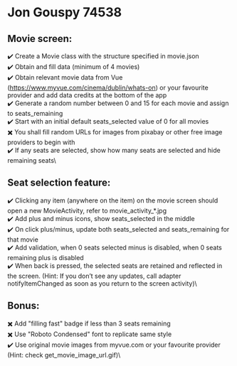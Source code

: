 # Jon Gouspy 74538

## Movie screen:
✔️ Create a Movie class with the structure specified in movie.json\
✔️ Obtain and fill data (minimum of 4 movies)\
✔️ Obtain relevant movie data from Vue (https://www.myvue.com/cinema/dublin/whats-on) or your favourite provider and add data credits at the bottom of the app\
✔️ Generate a random number between 0 and 15 for each movie and assign to seats_remaining\
✔️ Start with an initial default seats_selected value of 0 for all movies\
✖️ You shall fill random URLs for images from pixabay or other free image providers to begin with\
✔️ If any seats are selected, show how many seats are selected and hide remaining seats\

## Seat selection feature:
✔️ Clicking any item (anywhere on the item) on the movie screen should open a new MovieActivity, refer to movie_activity_*.jpg\
✔️ Add plus and minus icons, show seats_selected in the middle\
✔️ On click plus/minus, update both seats_selected and seats_remaining for that movie\
✔️ Add validation, when 0 seats selected minus is disabled, when 0 seats remaining plus is disabled\
✔️ When back is pressed, the selected seats are retained and reflected in the screen. (Hint: If you don’t see any updates, call adapter notifyItemChanged as soon as you return to the screen activity)\

## Bonus:
✖️ Add "filling fast" badge if less than 3 seats remaining\
✖️ Use "Roboto Condensed" font to replicate same style\
✔️ Use original movie images from myvue.com or your favourite provider (Hint: check get_movie_image_url.gif)\
